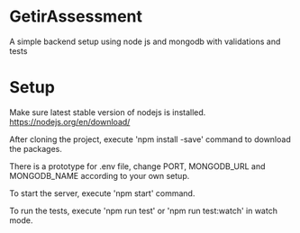 # GetirAssessment
A simple backend setup using node js and mongodb with validations and tests

# Setup
Make sure latest stable version of nodejs is installed.
https://nodejs.org/en/download/

After cloning the project, execute 'npm install -save' command to download the packages.

There is a prototype for .env file,
change PORT, MONGODB_URL and MONGODB_NAME according to your own setup.

To start the server, execute 'npm start' command. 

To run the tests, execute 'npm run test' or 'npm run test:watch' in watch mode.
